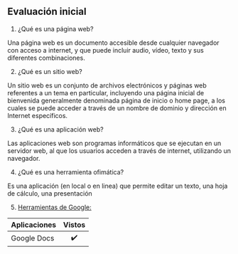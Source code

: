 ## Evaluación inicial
1. ¿Qué es una página web?

Una página web es un documento accesible desde cualquier navegador con acceso a internet, y que puede incluir audio, vídeo, texto y sus diferentes combinaciones.

2. ¿Qué es un sitio web?

Un sitio web es un conjunto de archivos electrónicos y páginas web referentes a un tema en particular, incluyendo una página inicial de bienvenida generalmente denominada página de inicio o home page, a los cuales se puede acceder a través de un nombre de dominio y dirección en Internet específicos.

3. ¿Qué es una aplicación web?

Las aplicaciones web son programas informáticos que se ejecutan en un servidor web, al que los usuarios acceden a través de internet, utilizando un navegador.

4. ¿Qué es una herramienta ofimática?

Es una aplicación (en local o en linea) que permite editar un texto, una hoja de cálculo, una
presentación

5. [Herramientas de Google:](https://www.google.com/intl/es-419/chrome/browser-tools/)

| Aplicaciones | Vistos |
| ------------ |:------:|
| Google Docs |:heavy_check_mark:|
